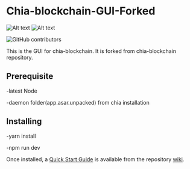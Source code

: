 # Chia-blockchain-GUI-Forked
![Alt text](https://avatars.githubusercontent.com/u/34047804?s=200&v=4)   ![Alt text](https://d1hbpr09pwz0sk.cloudfront.net/logo_url/chia-network-d4620773)


![GitHub contributors](https://img.shields.io/github/contributors/Chia-Network/chia-blockchain?logo=GitHub)


This is the GUI for chia-blockchain. It is forked from chia-blockchain repository.

## Prerequisite

 -latest Node
 
 -daemon folder(app.asar.unpacked) from chia installation 

## Installing

-yarn install

-npm run dev


Once installed, a
[Quick Start Guide](https://github.com/Chia-Network/chia-blockchain/wiki/Quick-Start-Guide)
is available from the repository
[wiki](https://github.com/Chia-Network/chia-blockchain/wiki).
